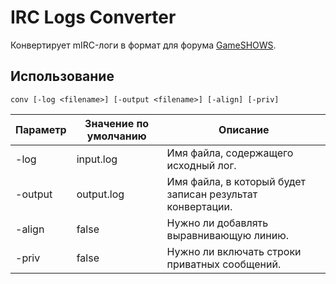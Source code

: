 # IRC Logs Converter

Конвертирует mIRC-логи в формат для форума [GameSHOWS](http://gameshows.ru/forum/logi-f233.html).

## Использование

```
conv [-log <filename>] [-output <filename>] [-align] [-priv]
```

| Параметр | Значение по умолчанию | Описание                                                  |
|----------|-----------------------|-----------------------------------------------------------|
| -log     | input.log             | Имя файла, содержащего исходный лог.                      |
| -output  | output.log            | Имя файла, в который будет записан результат конвертации. |
| -align   | false                 | Нужно ли добавлять выравнивающую линию.                   |
| -priv    | false                 | Нужно ли включать строки приватных сообщений.             |
